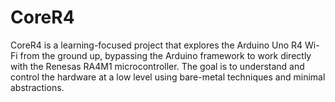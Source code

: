 # CoreR4

CoreR4 is a learning-focused project that explores the Arduino Uno R4 Wi-Fi from the ground up, bypassing the Arduino framework to work directly with the Renesas RA4M1 microcontroller. The goal is to understand and control the hardware at a low level using bare-metal techniques and minimal abstractions.
